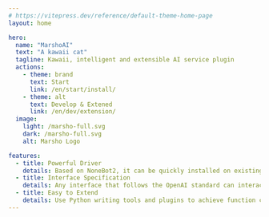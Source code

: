 ```yaml
---
# https://vitepress.dev/reference/default-theme-home-page
layout: home

hero:
  name: "MarshoAI"
  text: "A kawaii cat"
  tagline: Kawaii, intelligent and extensible AI service plugin
  actions:
    - theme: brand
      text: Start
      link: /en/start/install/
    - theme: alt
      text: Develop & Extened
      link: /en/dev/extension/
  image:
    light: /marsho-full.svg
    dark: /marsho-full.svg
    alt: Marsho Logo

features:
  - title: Powerful Driver
    details: Based on NoneBot2, it can be quickly installed on existing NoneBot2 or Liteyuki instances
  - title: Interface Specification
    details: Any interface that follows the OpenAI standard can interact with MarshoAI
  - title: Easy to Extend
    details: Use Python writing tools and plugins to achieve function calls, and easily extend the functionality of MarshoAI
---
```


